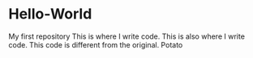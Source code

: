 # Hello-World
My first repository
This is where I write code. 
This is also where I write code.
This code is different from the original.
Potato

